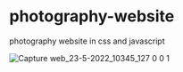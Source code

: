 # photography-website
photography website in css and javascript 

![Capture web_23-5-2022_10345_127 0 0 1](https://user-images.githubusercontent.com/75976059/169778444-21cdfe72-113d-4841-ac99-e0b6893088d2.jpeg)
